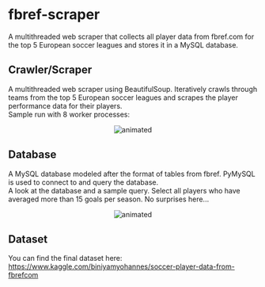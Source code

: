 # fbref-scraper
A multithreaded web scraper that collects all player data from fbref.com for the top 5 European soccer leagues and stores it in a MySQL database. 

## Crawler/Scraper
A multithreaded web scraper using BeautifulSoup. Iteratively crawls through teams from the top 5 European soccer leagues and scrapes the player performance data for their players.
<br>Sample run with 8 worker processes:

<p align="center">
  <img src="https://user-images.githubusercontent.com/66108163/147793493-b4fffde7-1633-43c9-9e85-b72403aff9a8.gif" alt="animated" />
</p>

## Database
A MySQL database modeled after the format of tables from fbref. PyMySQL is used to connect to and query the database. 
<br>A look at the database and a sample query. Select all players who have averaged more than 15 goals per season. No surprises here...

<p align="center">
  <img src="https://user-images.githubusercontent.com/66108163/147796537-e6e0c159-842a-4ea4-afd0-f74f5d653994.gif" alt="animated" />
</p>

## Dataset
You can find the final dataset here: https://www.kaggle.com/biniyamyohannes/soccer-player-data-from-fbrefcom
